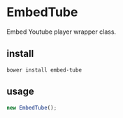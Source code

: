 # EmbedTube

Embed Youtube player wrapper class.

## install

```
bower install embed-tube
```

## usage

```javascript
new EmbedTube();

```
